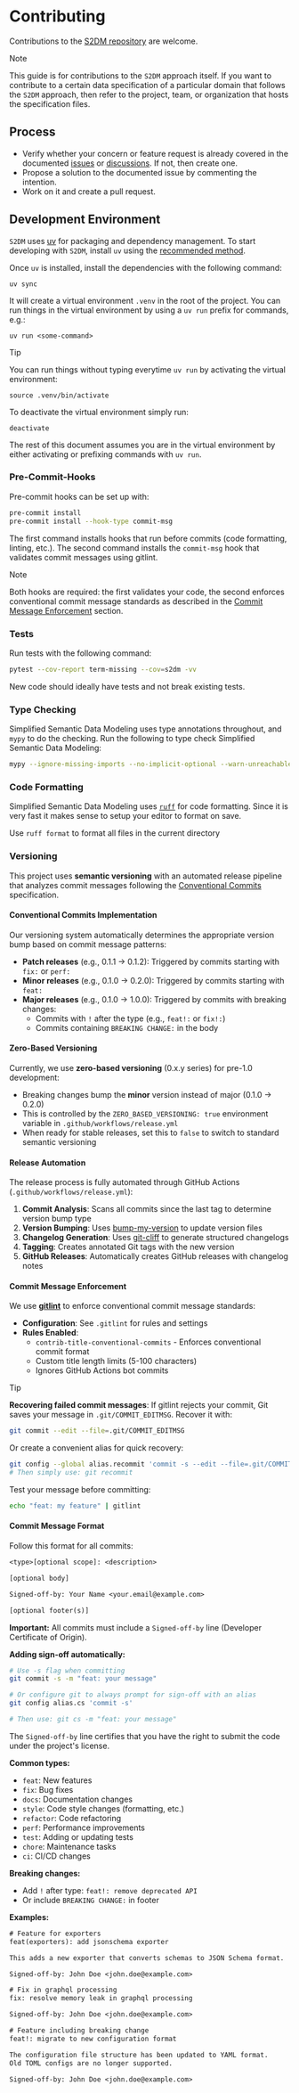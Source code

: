 # Contributing

Contributions to the [S2DM repository](https://github.com/covesa/s2dm) are welcome.
> [!NOTE]
> This guide is for contributions to the `S2DM` approach itself.
> If you want to contribute to a certain data specification of a particular domain that follows the `S2DM` approach, then refer to the project, team, or organization that hosts the specification files.

## Process

- Verify whether your concern or feature request is already covered in the documented [issues](https://github.com/covesa/s2dm/issues) or [discussions](https://github.com/covesa/s2dm/discussions). If not, then create one.
- Propose a solution to the documented issue by commenting the intention.
- Work on it and create a pull request.

## Development Environment

`S2DM` uses [uv](https://docs.astral.sh/uv/) for packaging and
dependency management.
To start developing with `S2DM`, install `uv`
using the [recommended method](https://docs.astral.sh/uv/#getting-started).

Once `uv` is installed, install the dependencies with the following command:

```shell
uv sync
```

It will create a virtual environment `.venv` in the root of the project.
You can run things in the virtual environment by using a `uv run` prefix for commands, e.g.:

```shell
uv run <some-command>
```

> [!TIP]
> You can run things without typing everytime `uv run` by activating the virtual environment:
>
> ```shell
> source .venv/bin/activate
> ```
>
> To deactivate the virtual environment simply run:
>
> ```shell
> deactivate
> ```

The rest of this document assumes you are in the virtual environment by either activating or prefixing commands with `uv run`.

### Pre-Commit-Hooks

Pre-commit hooks can be set up with:

```bash
pre-commit install
pre-commit install --hook-type commit-msg
```

The first command installs hooks that run before commits (code formatting, linting, etc.).
The second command installs the `commit-msg` hook that validates commit messages using gitlint.

> [!NOTE]
> Both hooks are required: the first validates your code, the second enforces conventional commit message standards as described in the [Commit Message Enforcement](#commit-message-enforcement) section.

### Tests

Run tests with the following command:

```bash
pytest --cov-report term-missing --cov=s2dm -vv
```

New code should ideally have tests and not break existing tests.

### Type Checking

Simplified Semantic Data Modeling uses type annotations throughout, and `mypy` to do the checking. Run the following to type check Simplified Semantic Data Modeling:

```bash
mypy --ignore-missing-imports --no-implicit-optional --warn-unreachable
```

### Code Formatting

Simplified Semantic Data Modeling uses [`ruff`](https://docs.astral.sh/ruff/) for code formatting.
Since it is very fast it makes sense to setup your editor to format on save.

Use `ruff format` to format all files in the current directory

### Versioning

This project uses **semantic versioning** with an automated release pipeline that analyzes commit messages following the [Conventional Commits](https://www.conventionalcommits.org/) specification.

#### Conventional Commits Implementation

Our versioning system automatically determines the appropriate version bump based on commit message patterns:

- **Patch releases** (e.g., 0.1.1 → 0.1.2): Triggered by commits starting with `fix:` or `perf:`
- **Minor releases** (e.g., 0.1.0 → 0.2.0): Triggered by commits starting with `feat:`
- **Major releases** (e.g., 0.1.0 → 1.0.0): Triggered by commits with breaking changes:
  - Commits with `!` after the type (e.g., `feat!:` or `fix!:`)
  - Commits containing `BREAKING CHANGE:` in the body

#### Zero-Based Versioning

Currently, we use **zero-based versioning** (0.x.y series) for pre-1.0 development:

- Breaking changes bump the **minor** version instead of major (0.1.0 → 0.2.0)
- This is controlled by the `ZERO_BASED_VERSIONING: true` environment variable in `.github/workflows/release.yml`
- When ready for stable releases, set this to `false` to switch to standard semantic versioning

#### Release Automation

The release process is fully automated through GitHub Actions (`.github/workflows/release.yml`):

1. **Commit Analysis**: Scans all commits since the last tag to determine version bump type
2. **Version Bumping**: Uses [bump-my-version](https://github.com/callowayproject/bump-my-version) to update version files
3. **Changelog Generation**: Uses [git-cliff](https://github.com/orhun/git-cliff) to generate structured changelogs
4. **Tagging**: Creates annotated Git tags with the new version
5. **GitHub Releases**: Automatically creates GitHub releases with changelog notes

#### Commit Message Enforcement

We use [**gitlint**](https://github.com/jorisroovers/gitlint) to enforce conventional commit message standards:

- **Configuration**: See `.gitlint` for rules and settings
- **Rules Enabled**:
  - `contrib-title-conventional-commits` - Enforces conventional commit format
  - Custom title length limits (5-100 characters)
  - Ignores GitHub Actions bot commits

> [!TIP]
> **Recovering failed commit messages**: If gitlint rejects your commit, Git saves your message in `.git/COMMIT_EDITMSG`. Recover it with:
> ```bash
> git commit --edit --file=.git/COMMIT_EDITMSG
> ```
>
> Or create a convenient alias for quick recovery:
> ```bash
> git config --global alias.recommit 'commit -s --edit --file=.git/COMMIT_EDITMSG'
> # Then simply use: git recommit
> ```
>
> Test your message before committing:
> ```bash
> echo "feat: my feature" | gitlint
> ```

#### Commit Message Format

Follow this format for all commits:

```txt
<type>[optional scope]: <description>

[optional body]

Signed-off-by: Your Name <your.email@example.com>

[optional footer(s)]
```

**Important:** All commits must include a `Signed-off-by` line (Developer Certificate of Origin).

**Adding sign-off automatically:**

```bash
# Use -s flag when committing
git commit -s -m "feat: your message"

# Or configure git to always prompt for sign-off with an alias
git config alias.cs 'commit -s'

# Then use: git cs -m "feat: your message"
```

The `Signed-off-by` line certifies that you have the right to submit the code under the project's license.

**Common types:**

- `feat`: New features
- `fix`: Bug fixes
- `docs`: Documentation changes
- `style`: Code style changes (formatting, etc.)
- `refactor`: Code refactoring
- `perf`: Performance improvements
- `test`: Adding or updating tests
- `chore`: Maintenance tasks
- `ci`: CI/CD changes

**Breaking changes:**

- Add `!` after type: `feat!: remove deprecated API`
- Or include `BREAKING CHANGE:` in footer

**Examples:**

```txt
# Feature for exporters
feat(exporters): add jsonschema exporter

This adds a new exporter that converts schemas to JSON Schema format.

Signed-off-by: John Doe <john.doe@example.com>

# Fix in graphql processing
fix: resolve memory leak in graphql processing

Signed-off-by: John Doe <john.doe@example.com>

# Feature including breaking change
feat!: migrate to new configuration format

The configuration file structure has been updated to YAML format.
Old TOML configs are no longer supported.

Signed-off-by: John Doe <john.doe@example.com>
```
